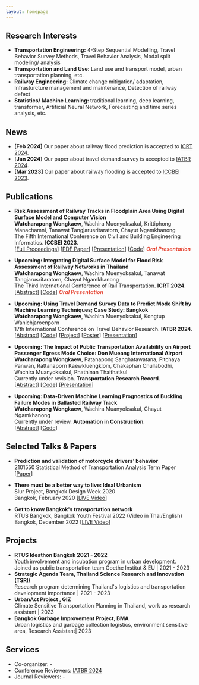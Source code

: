 ```yaml
---
layout: homepage
---
```


## Research Interests

- **Transportation Engineering:** 4-Step Sequential Modelling, Travel Behavior Survey Methods, Travel Behavior Analysis, Modal split modeling/ analysis
- **Transportation and Land Use:** Land use and transport model, urban transportation planning, etc.
- **Railway Engineering:** Climate change mitigation/ adaptation, Infrasturcture management and maintenance, Detection of railway defect
- **Statistics/ Machine Learning:** traditional learning, deep learning, transformer, Artificial Neural Network, Forecasting and time series analysis, etc.

## News

- **[Feb 2024]** Our paper about railway flood prediction is accepted to [ICRT 2024](https://www.icrt.org.cn/).
- **[Jan 2024]** Our paper about travel demand survey is accepted to [IATBR 2024](https://iatbr2024.univie.ac.at/home/).
- **[Mar 2023]** Our paper about railway flooding is accepted to [ICCBEI 2023](https://civil.eng.chula.ac.th/iccbei2023/).

## Publications

- **Risk Assessment of Railway Tracks in Floodplain Area Using Digital Surface Model and Computer Vision**
  <br>
  **Watcharapong Wongkaew**, Wachira Muenyoksakul, Krittiphong Manachamni, Tanawat Tangjarusritaratorn, Chayut Ngamkhanong
  <br>
  The Fifth International Conference on Civil and Building Engineering Informatics. **ICCBEI 2023**.
  <br>
  [[Full Proceedings](https://civil.eng.chula.ac.th/iccbei2023/Proceedings/ICCBEI2023-Prodeedings-completed.pdf)] [[PDF Paper](https://wattwong103.github.io/research/pdf/ICCBEI2023-Prodeedings-completed-101-108.pdf)] [[Presentation](https://wattwong103.github.io/research/pdf/Flood%20Presentation%20ICCBEI.pdf)] [[Code]()] <strong><i style="color:#e74d3c">Oral Presentation</i></strong>

- **Upcoming: Integrating Digital Surface Model for Flood Risk Assessment of Railway Networks in Thailand**
  <br>
  **Watcharapong Wongkaew**, Wachira Muenyoksakul, Tanawat Tangjarusritaratorn, Chayut Ngamkhanong
  <br>
  The Third International Conference of Rail Transportation. **ICRT 2024**.
  <br>
  [[Abstract](https://wattwong103.github.io/research/pdf/J0104.pdf)] [[Code]()] <strong><i style="color:#e74d3c">Oral Presentation</i></strong>

- **Upcoming: Using Travel Demand Survey Data to Predict Mode Shift by Machine Learning Techniques; Case Study: Bangkok**
  <br>
  **Watcharapong Wongkaew**, Wachira Muenyoksakul, Kongtup Wanichjaroenporn
  <br>
  17th International Conference on Travel Behavior Research. **IATBR 2024**.
  <br>
  [[Abstract](https://wattwong103.github.io/research/pdf/iatbr2024_3.pdf)] [[Code]()] [[Project]()] [[Poster]()] [[Presentation]()]

- **Upcoming: The Impact of Public Transportation Availability on Airport Passenger Egress Mode Choice: Don Mueang International Airport**
  <br>
  **Watcharapong Wongkaew**, Patanapong Sanghatawatana, Pitchaya Panwan, Rattanaporn Kaewkluengklom, Chakaphan Chullabodhi, Wachira Muanyoksakul, Phathinan Thaithatkul
  <br>
  Currently under revision. **Transportation Research Record**.
  <br>
  [[Abstract]()] [[Code]()] [[Presentation]()]

- **Upcoming: Data-Driven Machine Learning Prognostics of Buckling Failure Modes in Ballasted Railway Track**
  <br>
  **Watcharapong Wongkaew**, Wachira Muanyoksakul, Chayut Ngamkhanong
  <br>
  Currently under review. **Automation in Construction**.
  <br>
  [[Abstract]()] [[Code]()]


## Selected Talks & Papers

- **Prediction and validation of motorcycle drivers’ behavior**
  <br>
  2101550 Statistical Method of Transportation Analysis Term Paper
  <br>
  [[Paper](https://wattwong103.github.io/research/pdf/Term-Paper-V2.pdf)]

- **There must be a better way to live: Ideal Urbanism**
  <br>
  Slur Project, Bangkok Design Week 2020
  <br>
  Bangkok, February 2020 [[LIVE Video](https://www.facebook.com/100064644313878/videos/232033407799665)]

- **Get to know Bangkok's transportation network**
  <br>
  RTUS Bangkok, Bangkok Youth Festival 2022 (Video in Thai/English)
  <br>
  Bangkok, December 2022 
  [[LIVE Video](https://www.facebook.com/100078139255908/videos/483110180286732)]

## Projects
- **RTUS Ideathon Bangkok 2021 - 2022**
  <br>
  Youth involvement and incubation program in urban development. Joined as public transportation team  Goethe Institut & EU | 2021 - 2023
- **Strategic Agenda Team, Thailand Science Research and Innovation (TSRI)**
  <br>
  Research program determining Thailand's logistics and transportation development importance | 2021 - 2023
- **UrbanAct Project , GIZ**
  <br>
  Climate Sensitive Transportation Planning in Thailand, work as research assistant | 2023
- **Bangkok Garbage Improvement Project, BMA**
  <br>
  Urban logistics and garbage collection logistics, environment sensitive area, Research Assistant| 2023

## Services

- Co-organizer: -
- Conference Reviewers: [IATBR 2024](https://iatbr2024.univie.ac.at/home/)
- Journal Reviewers: -
